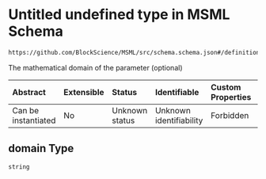 # Untitled undefined type in MSML Schema

```txt
https://github.com/BlockScience/MSML/src/schema.schema.json#/definitions/ParameterElement/properties/domain
```

The mathematical domain of the parameter (optional)

| Abstract            | Extensible | Status         | Identifiable            | Custom Properties | Additional Properties | Access Restrictions | Defined In                                                                                    |
| :------------------ | :--------- | :------------- | :---------------------- | :---------------- | :-------------------- | :------------------ | :-------------------------------------------------------------------------------------------- |
| Can be instantiated | No         | Unknown status | Unknown identifiability | Forbidden         | Allowed               | none                | [schema.schema.json\*](../../out/math_spec_mapping/schema.schema.json "open original schema") |

## domain Type

`string`
